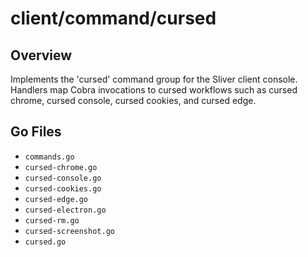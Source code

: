 # client/command/cursed

## Overview

Implements the 'cursed' command group for the Sliver client console. Handlers map Cobra invocations to cursed workflows such as cursed chrome, cursed console, cursed cookies, and cursed edge.

## Go Files

- `commands.go`
- `cursed-chrome.go`
- `cursed-console.go`
- `cursed-cookies.go`
- `cursed-edge.go`
- `cursed-electron.go`
- `cursed-rm.go`
- `cursed-screenshot.go`
- `cursed.go`
